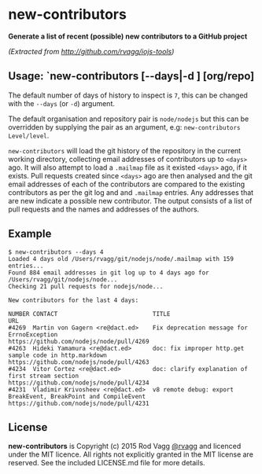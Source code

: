 new-contributors
================

**Generate a list of recent (possible) new contributors to a GitHub project**

_(Extracted from http://github.com/rvagg/iojs-tools)_

## Usage: `new-contributors [--days|-d <days>] [org/repo]

The default number of days of history to inspect is `7`, this can be changed with the `--days` (or `-d`) argument.

The default organisation and repository pair is `node/nodejs` but this can be overridden by supplying the pair as an argument, e.g: `new-contributors Level/level`.

`new-contributors` will load the git history of the repository in the current working directory, collecting email addresses of contributors up to `<days>` ago. It will also attempt to load a `.mailmap` file as it existed `<days>` ago, if it exists. Pull requests created since `<days>` ago are then analysed and the git email addresses of each of the contributors are compared to the existing contributors as per the git log and and `.mailmap` entries. Any addresses that are new indicate a possible new contributor. The output consists of a list of pull requests and the names and addresses of the authors.

## Example

```
$ new-contributors --days 4
Loaded 4 days old /Users/rvagg/git/nodejs/node/.mailmap with 159 entries...
Found 884 email addresses in git log up to 4 days ago for /Users/rvagg/git/nodejs/node...
Checking 21 pull requests for nodejs/node...

New contributors for the last 4 days:

NUMBER CONTACT                           TITLE                                                           URL
#4269  Martin von Gagern <re@dact.ed>    Fix deprecation message for ErrnoException                      https://github.com/nodejs/node/pull/4269
#4263  Hideki Yamamura <re@dact.ed>      doc: fix improper http.get sample code in http.markdown         https://github.com/nodejs/node/pull/4263
#4234  Vitor Cortez <re@dact.ed>         doc: clarify explanation of first stream section                https://github.com/nodejs/node/pull/4234
#4231  Vladimir Krivosheev <re@dact.ed>  v8 remote debug: export BreakEvent, BreakPoint and CompileEvent https://github.com/nodejs/node/pull/4231
```


## License

**new-contributors** is Copyright (c) 2015 Rod Vagg [@rvagg](https://twitter.com/rvagg) and licenced under the MIT licence. All rights not explicitly granted in the MIT license are reserved. See the included LICENSE.md file for more details.